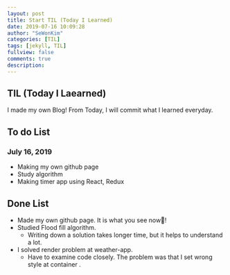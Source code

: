 ```yaml
---
layout: post
title: Start TIL (Today I Learned)
date: 2019-07-16 10:09:28 
author: "SeWonKim"
categories: [TIL]
tags: [jekyll, TIL]
fullview: false
comments: true
description: 
---
```


## TIL (Today I Laearned)
I made my own Blog!
From Today, I will commit what I learned everyday.

## To do List 
### July 16, 2019
* Making my own github page
* Study algorithm
* Making timer app using React, Redux

## Done List
* Made my own github page. It is what you see now🤗!
* Studied Flood fill algorithm.
  * Writing down a solution takes longer time, but it helps to understand a lot.
* I solved render problem at weather-app.
  * Have to examine code closely. The problem was that I set wrong style at container <View>.
